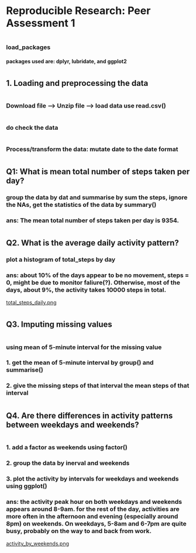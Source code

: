 # Reproducible Research: Peer Assessment 1
#
### load_packages
#### packages used are: dplyr, lubridate, and ggplot2
#
## 1. Loading and preprocessing the data
#
### Download file --> Unzip file --> load data use read.csv()
#
### do check the data
#
### Process/transform the data: mutate date to the date format
#
## Q1: What is mean total number of steps taken per day?
### group the data by dat and summarise by sum the steps, ignore the NAs, get the statistics of the data by summary()
### ans: The mean total number of steps taken per day is 9354.
#
## Q2. What is the average daily activity pattern?
### plot a histogram of total_steps by day
### ans: about 10% of the days appear to be no movement, steps = 0, might be due to monitor faliure(?). Otherwise, most of the days, about 9%, the activity takes 10000 steps in total. 
[total_steps_daily.png](https://github.com/Sunnyg1993/RepData_PeerAssessment1/blob/master/total_steps_daily.png)
#
## Q3. Imputing missing values
#
### using mean of 5-minute interval for the missing value
### 1. get the mean of 5-minute interval by group() and summarise()
### 2. give the missing steps of that interval the mean steps of that interval
#
## Q4. Are there differences in activity patterns between weekdays and weekends?
#
### 1. add a factor as weekends using factor()
### 2. group the data by inerval and weekends
### 3. plot the activity by intervals for weekdays and weekends using ggplot()
### ans: the activity peak hour on both weekdays and weekends appears around 8-9am. for the rest of the day, activities are more often in the afternoon and evening (especially around 8pm) on weekends. On weekdays, 5-8am and 6-7pm are quite busy, probably on the way to and back from work.
[activity_by_weekends.png](https://github.com/Sunnyg1993/RepData_PeerAssessment1/blob/master/activity_by_weekends.png)
